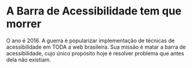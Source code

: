 # A Barra de Acessibilidade tem que morrer

O ano é 2016. A guerra é popularizar implementação de técnicas de
acessibilidade em TODA a web brasileira. Sua missão é matar a barra de
acessibilidade, cujo único propósito hoje é resolver problema que antes
dela não existiam.